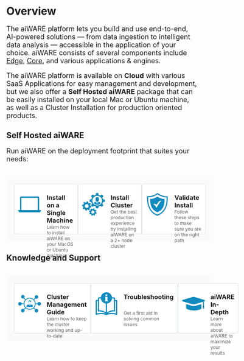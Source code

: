 <style>
     p, ul, ol, li { font-size: 18px !important;}
     
     .container{
        display: flex;
        flex-direction: column;
    }
    .section{
        display: flex;
        flex-direction: row;
        width: 100%;
    }
    .image-or-video{
        display: flex;
        justify-content: center;
        align-items: center;
        min-width: 500px;
        height: 350px;
        background: #FAFAFA;

    }
    .card{
        display: flex;
        justify-content: space-between;
        width: 333px;
        border: 0.5px solid #D5DFE9;
        background: #FFFFFF;
        padding: 10px;
        height: 110px;
        border-radius: 4px;
        text-decoration: none;
    }
    .card:hover{
        background: #F9FCFF;
        border: 0.5px solid #118BBF;
        box-shadow: 0px 0px 10px rgba(0, 0, 0, 0.15);
        cursor: pointer;
    }
    .icon{
        display: flex;
        justify-content: center;
        align-items: center;
        min-width: 60px;
        height: 90px;
    }
    .card-content h3{
        padding: 0;
        margin: 0;
    }
    .card-content div{
        color: #5C6269;
        font-size: 12px;
    }
    .card-content{
        display: flex;
        flex-direction: column;
        height: 90px;
        justify-content: space-between;
        padding: 15px 0px 25px 15px;
    }
    .card-container{
    justify-content:space-between; 
    background: #FAFAFA;
    padding: 20px;
    border-radius: 4px;
    }
</style>

# Overview

The aiWARE platform lets you build and use end-to-end, AI-powered solutions — from data ingestion to intelligent data analysis — accessible in the application of your choice. aiWARE consists of several components include [Edge](/aiware/aiWARE-in-depth/?id=architectural-overview), [Core](/apis/), and various applications & engines.

The aiWARE platform is available on **Cloud** with various SaaS Applications for easy management and development, but we also offer a **Self Hosted aiWARE** package that can be easily installed on your local Mac or Ubuntu machine, as well as a Cluster Installation for production oriented products.

## Self Hosted aiWARE <!-- {docsify-ignore} -->
Run aiWARE on the deployment footprint that suites your needs: 

<br>
<div class="section card-container">
<a class="card" href="/#/aiware/install/install">
<div class="icon">

![local](../laptop.svg)
</div>
<div class="card-content">
<h3>Install on a Single Machine</h3>
<div>
    Learn how to install aiWARE on your MacOS or Ubuntu machine
</div>
</div>
</a>

<a class="card" href="/#/aiware/install/cluster?id=cluster-deployment">
<div class="icon">

![cluster](../install.svg)
</div>
<div class="card-content">
<h3>Install Cluster</h3>
<div>
    Get the best production experience by installing aiWARE on a 2+ node cluster 
</div>
</div>
</a>

<a class="card" href="/#/aiware/install/validate">
<div class="icon">

![validate](../validate.svg)
</div>
<div class="card-content">
<h3>Validate Install</h3>
<div>
    Follow these steps to make sure you are on the right path
</div>
</div>
</a>

</div>

## Knowledge and Support <!-- {docsify-ignore} -->

<br>
<div class="section card-container">

<a class="card" href="/#/aiware/manage/">
<div class="icon">

![cluster-management](../cluster-management.svg)
</div>
<div class="card-content">
<h3>Cluster Management Guide</h3>
<div>
    Learn how to keep the cluster working and up-to-date.
</div>
</div>
</a>

<a class="card" href="/#/aiware/troubleshooting/">
<div class="icon">

![troubleshooting](../troubleshooting.svg)
</div>
<div class="card-content">
<h3>Troubleshooting</h3>
<div>
    Get a first aid in solving common issues
</div>
</div>
</a>

<a class="card" href="/#/aiware/aiWARE-in-depth/">
<div class="icon">

![aiware-in-depth](../aiware-in-depth.svg)
</div>
<div class="card-content">
<h3>aiWARE In-Depth</h3>
<div>
    Learn more about aiWARE to maximize your results
</div>
</div>
</a>

</div>




<style>
     p, ul, ol, li { font-size: 18px !important;}
</style>